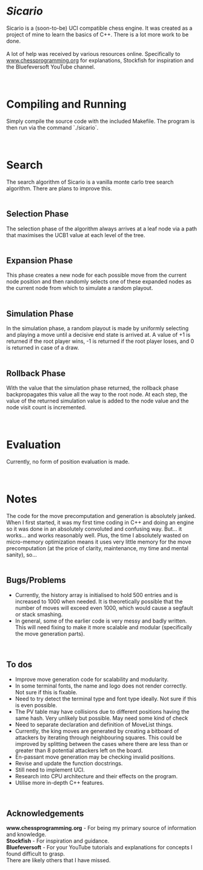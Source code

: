 # <strong><em>Sicario</em></strong>
Sicario is a (soon-to-be) UCI compatible chess engine. It was created as a project of mine to learn the basics of C++.
There is a lot more work to be done.
</br>
</br>
A lot of help was received by various resources online. Specifically to 
www.chessprogramming.org for explanations, Stockfish for inspiration and the Bluefeversoft YouTube channel.
</br>
</br>
</br>
<h1>Compiling and Running</h1>
Simply compile the source code with the included Makefile. The program is then run via the command `./sicario`.
</br>
</br>
</br>
<h1>Search</h1>
The search algorithm of Sicario is a vanilla monte carlo tree search algorithm. There are plans to improve this.
</br>
</br>
<h2>Selection Phase</h2>
The selection phase of the algorithm always arrives at a leaf node via a path that maximises the UCB1 value at each
level of the tree.
</br>
</br>
<h2>Expansion Phase</h2>
This phase creates a new node for each possible move from the current node position and then randomly selects one of
these expanded nodes as the current node from which to simulate a random playout.
</br>
</br>
<h2>Simulation Phase</h2>
In the simulation phase, a random playout is made by uniformly selecting and playing a move until a decisive end state
is arrived at. A value of +1 is returned if the root player wins, -1 is returned if the root player loses, and 0 is
returned in case of a draw.
</br>
</br>
<h2>Rollback Phase</h2>
With the value that the simulation phase returned, the rollback phase backpropagates this value all the way to the root
node. At each step, the value of the returned simulation value is added to the node value and the node visit count is
incremented.
</br>
</br>
</br>
<h1>Evaluation</h1>
Currently, no form of position evaluation is made.
</br>
</br>
</br>
<h1>Notes</h1>
The code for the move precomputation and generation is absolutely janked. When I first started, it was my first time
coding in C++ and doing an engine so it was done in an absolutely convoluted and confusing way. But... it works... and
works reasonably well. Plus, the time I absolutely wasted on micro-memory optimization means it uses very little memory 
for the move precomputation (at the price of clarity, maintenance, my time and mental sanity), so...
</br>
</br>
<h2>Bugs/Problems</h2>
<ul>
    <li>Currently, the history array is initialised to hold 500 entries and is increased to 1000 when needed. It is
    theoretically possible that the number of moves will exceed even 1000, which would cause a segfault or stack
    smashing.</li>
    <li>In general, some of the earlier code is very messy and badly written. This will need fixing to make it more
    scalable and modular (specifically the move generation parts).</li>
</ul>
</br>
<H2>To dos</H2>
<ul>
    <li>Improve move generation code for scalability and modularity.</li>
    <li>In some terminal fonts, the name and logo does not render correctly. Not sure if this is fixable.</li>
    <li>Need to try detect the terminal type and font type ideally. Not sure if this is even possible.</li>
    <li>The PV table may have collisions due to different positions having the same hash. Very unlikely but possible.
    May need some kind of check</li>
    <li>Need to separate declaration and definition of MoveList things.</li>
    <li>Currently, the king moves are generated by creating a bitboard of attackers by iterating through neighbouring
    squares. This could be improved by splitting between the cases where there are less than or greater than 8
    potential attackers left on the board.</li>
    <li>En-passant move generation may be checking invalid positions.</li>
    <li>Revise and update the function docstrings.</li>
    <li>Still need to implement UCI.</li>
    <li>Research into CPU architecture and their effects on the program.</li>
    <li>Utilise more in-depth C++ features.</li>
</ul>
</br>
<H2>Acknowledgements</H2>
<strong>www.chessprogramming.org</strong> - For being my primary source of information and knowledge.</br>
<strong>Stockfish</strong> - For inspiration and guidance.</br>
<strong>Bluefeversoft</strong> - For your YouTube tutorials and explanations for concepts I found difficult to grasp.</br>
There are likely others that I have missed.</br>
</br>
